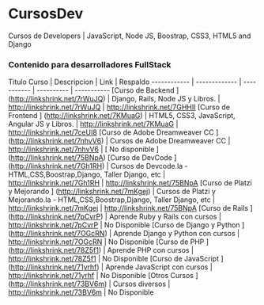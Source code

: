 # CursosDev
Cursos de Developers | JavaScript, Node JS, Boostrap, CSS3, HTML5 and Django

### Contenido para desarrolladores FullStack

Titulo Curso | Descripcion | Link | Respaldo
------------ | ------------- | ----------- | ---------- | -----------
[Curso de Backend ] (http://linkshrink.net/7rWuJQ)  | Django, Rails, Node JS y Libros. | http://linkshrink.net/7rWuJQ | http://linkshrink.net/7GHHII
[Curso de Frontend ] (http://linkshrink.net/7KMuaG)  | HTML5, CSS3, JavaScript, Angular JS y Libros. | http://linkshrink.net/7KMuaG | http://linkshrink.net/7ceUI8
[Curso de Adobe Dreamweaver CC ] (http://linkshrink.net/7nhvV6)  | Cursos de Adobe Dreamweaver CC | http://linkshrink.net/7nhvV6 | [ No disponible ] (http://linkshrink.net/75BNpA)
[Curso de DevCode ] (http://linkshrink.net/7Gh1RH)  | Cursos de Devcode.la - HTML,CSS,Boostrap,Django, Taller Django, etc | http://linkshrink.net/7Gh1RH | http://linkshrink.net/75BNpA
[Curso de Platzi y Mejorando ] (http://linkshrink.net/7mKgej)  | Cursos de Platzi y Mejorando.la - HTML,CSS,Boostrap,Django, Taller Django, etc | http://linkshrink.net/7mKgej | http://linkshrink.net/75BNpA
[Curso de Rails ] (http://linkshrink.net/7pCvrP)  | Aprende Ruby y Rails con cursos | http://linkshrink.net/7pCvrP | No Disponible
[Curso de Django y Python ] (http://linkshrink.net/7OGcRN)  | Aprende Django y Python con cursos | http://linkshrink.net/7OGcRN | No Disponible
[Curso de PHP ] (http://linkshrink.net/78Z5f1)  | Aprende PHP con cursos | http://linkshrink.net/78Z5f1 | No Disponible
[Curso de JavaScript ] (http://linkshrink.net/71yrhf)  | Aprende JavaScript con cursos | http://linkshrink.net/71yrhf | No Disponible
[Otros Cursos ] (http://linkshrink.net/73BV6m)  | Cursos diversos | http://linkshrink.net/73BV6m | No Disponible
